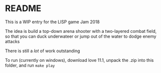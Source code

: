 # README


This is a WIP entry for the LISP game Jam 2018


The idea is build a top-down arena shooter with a two-layered combat field, so that you can duck underwateer or jump out of the water to dodge enemy attacks


There is still a *lot* of work outstanding

To run (currently on windows), download love 11.1, unpack the .zip into this folder, and run `make play`


